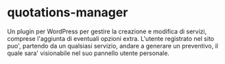 # quotations-manager

Un plugin per WordPress per gestire la creazione e modifica di servizi, comprese l'aggiunta di eventuali opzioni extra. L'utente registrato nel sito puo', partendo da un qualsiasi servizio, andare a generare un preventivo, il quale sara' visionabile nel suo pannello utente personale.


